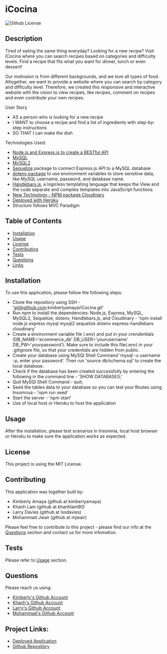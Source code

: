 # iCocina

![Github License](https://img.shields.io/static/v1?label=License&message=MIT&color=blue&style=for-the-badge)

## Description
Tired of eating the same thing everyday? Looking for a new recipe? Visit ICocina where you can search recipes based on categories and difficulty levels. Find a recipe that fits what you want for dinner, lunch or even dessert!

Our motivaion is from different backgrounds, and we love all types of food. Altogether, we want to provide a website where you can search by category and difficulty level. Therefore, we created this responsive and interactive website with the vision to view recipes, like recipes, comment on recipes and even contribute your own recipes. 

User Story
- AS a person who is looking for a new recipe
- I WANT to choose a recipe and find a list of ingredients with step-by-step instructions
- SO THAT I can make the dish

Technologies Used:
- [Node.js and Express.js to create a RESTful API](https://www.npmjs.com/package/express)
- [MySQL](https://www.npmjs.com/package/mysql)
- [MySQL2](https://www.npmjs.com/package/mysql2)
- [Sequelize](https://www.npmjs.com/package/sequelize) package to connect Express.js API to a MySQL database
- [dotenv package](https://www.npmjs.com/package/dotenv) to use environment variables to store sensitive data, like MySQL username, password, and database name.
- [Handlebars.js](https://www.npmjs.com/package/handlebars), a logicless templating language that keeps the View and the code separate and compiles templates into JavaScript functions.
- [New Technology - NPM package Cloudinary](https://www.npmjs.com/package/cloudinary)
- [Deployed with Heroku](https://www.heroku.com/home)
- Structure follows MVC Paradigm


## Table of Contents

* [Installation](#installation)
* [Usage](#usage)
* [License](#license)
* [Contributing](#contributing)
* [Tests](#tests)
* [Questions](#questions)
* [Links](#links)

## Installation

To use this application, please follow the following steps:
- Clone the repository using SSH - 'git@github.com:kimberlyamaya/iCocina.git'
- Run npm to install the dependencies: Node.js, Express, MySQL, MySQL2, Sequelize, dotenv, Handlebars.js, and Cloudinary - 'npm install node.js express mysql mysql2 sequelize dotenv express-handlebars cloudinary'
- Create a environment variable file (.env) and put in your crendentials (DB_NAME='ecommerce_db' DB_USER='yourusername' DB_PW='yourpassword'). Make sure to include this file(.env) in your .gitignore file, so that your credentials are hidden from public.
- Create your database using MySQl Shell Command 'mysql -u username -p, enter your password'. Then run 'source db/schema.sql' to create the local database.
- Check if the database has been created successfully by entering the following in the command line - 'SHOW DATABASES;'
- Quit MySQl Shell Command - quit;
- Seed the tables data to your database so you can test your Routes using Insomnua - 'npm run seed'
- Start the server - 'npm start'
- Use of local host or Heroku to host the application

## Usage 
After the installation, please test scenarios in Insomnia, local host browser or Heroku to make sure the application works as expected.

## License

This project is using the MIT License.

## Contributing

This application was together built by:
- Kimberly Amaya (github at kimberlyamaya)
- Khanh Lam (github at khanhlam90)
- Larry Davies (github at lssdavies)
- Mohammad Jwair (github at mjwair)

Please feel free to contribute to this project - please find our info at the [Questions](#questions) section and contact us for more infomation.

## Tests

Please refer to [Usage](#usage) section.

## Questions

Please reach us using:

- [Kimberly's Github Account](https://github.com/kimberlyamaya)
- [Khanh's Github Account](https://github.com/khanhlam90)
- [Larry's Github Account](https://github.com/lssdavies)
- [Mohammad's Github Account](https://github.com/mjwair)

## Project Links:
* [Deployed Application](https://icocina.herokuapp.com/)
* [Github Repository](https://github.com/kimberlyamaya/iCocina.git)